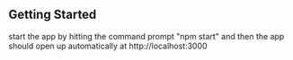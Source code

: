 ## Getting Started

start the app by hitting the command prompt
"npm start" 
and then the app should 
open up automatically at http://localhost:3000 
